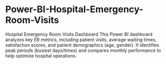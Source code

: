 # Power-BI-Hospital-Emergency-Room-Visits
Hospital Emergency Room Visits Dashboard This Power BI dashboard analyzes key ER metrics, including patient visits, average waiting times, satisfaction scores, and patient demographics (age, gender). It identifies peak periods (busiest days/times) and compares monthly performance to help optimize hospital operations.
